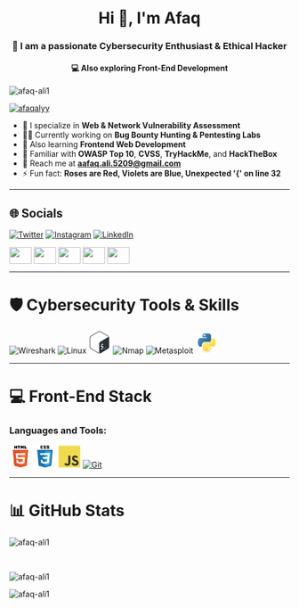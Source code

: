 <h1 align="center">Hi 👋, I'm Afaq</h1>
<h3 align="center">🔐 I am a passionate Cybersecurity Enthusiast & Ethical Hacker</h3>
<h4 align="center">💻 Also exploring Front-End Development</h4>

<p align="left"> 
  <img src="https://komarev.com/ghpvc/?username=afaq-ali1&label=Profile%20views&color=210eb4&style=flat" alt="afaq-ali1" />
</p>

<p align="left">
  <a href="https://twitter.com/afaqalyy" target="blank">
    <img src="https://img.shields.io/twitter/follow/afaqalyy?logo=twitter&style=for-the-badge" alt="afaqalyy" />
  </a>
</p>

- 🎯 I specialize in **Web & Network Vulnerability Assessment**
- 👨‍💻 Currently working on **Bug Bounty Hunting & Pentesting Labs**
- 🌱 Also learning **Frontend Web Development**
- 🧠 Familiar with **OWASP Top 10**, **CVSS**, **TryHackMe**, and **HackTheBox**
- 📧 Reach me at **aafaq.ali.5209@gmail.com**
- ⚡ Fun fact: **Roses are Red, Violets are Blue, Unexpected '{' on line 32**

---

## 🌐 Socials

[![Twitter](https://img.shields.io/badge/Twitter-%231DA1F2.svg?logo=Twitter&logoColor=white)](https://twitter.com/afaqalyy) 
[![Instagram](https://img.shields.io/badge/Instagram-%23E4405F.svg?logo=Instagram&logoColor=white)](https://instagram.com/afaq_x0) 
[![LinkedIn](https://img.shields.io/badge/LinkedIn-%230077B5.svg?logo=linkedin&logoColor=white)](https://www.linkedin.com/in/afaq-ali-53a659278/)

<p align="left">
<a href="https://twitter.com/afaqalyy" target="blank"><img align="center" src="https://raw.githubusercontent.com/rahuldkjain/github-profile-readme-generator/master/src/images/icons/Social/twitter.svg" height="30" width="40" /></a>
<a href="https://www.linkedin.com/in/afaq-ali-53a659278/" target="blank"><img align="center" src="https://raw.githubusercontent.com/rahuldkjain/github-profile-readme-generator/master/src/images/icons/Social/linked-in-alt.svg" height="30" width="40" /></a>
<a href="https://instagram.com/afaq_x0" target="blank"><img align="center" src="https://raw.githubusercontent.com/rahuldkjain/github-profile-readme-generator/master/src/images/icons/Social/instagram.svg" height="30" width="40" /></a>
<a href="https://www.hackerrank.com/aafaq_ali_5209" target="blank"><img align="center" src="https://raw.githubusercontent.com/rahuldkjain/github-profile-readme-generator/master/src/images/icons/Social/hackerrank.svg" height="30" width="40" /></a>
<a href="https://www.leetcode.com/afaq-ali1" target="blank"><img align="center" src="https://raw.githubusercontent.com/rahuldkjain/github-profile-readme-generator/master/src/images/icons/Social/leet-code.svg" height="30" width="40" /></a>
</p>

---

# 🛡️ Cybersecurity Tools & Skills

<p align="left">
  <img src="https://www.svgrepo.com/show/374118/wireshark.svg" alt="Wireshark" width="40" height="40"/>
  <img src="https://www.svgrepo.com/show/354250/linux-tux.svg" alt="Linux" width="40" height="40"/>
  <img src="https://raw.githubusercontent.com/devicons/devicon/master/icons/bash/bash-original.svg" alt="Bash" width="40" height="40"/>
  <img src="https://www.vectorlogo.zone/logos/nmap/nmap-icon.svg" alt="Nmap" width="40" height="40"/>
  <img src="https://upload.wikimedia.org/wikipedia/commons/0/0b/Metasploit_logo.png" alt="Metasploit" width="40" height="40"/>
  <img src="https://raw.githubusercontent.com/devicons/devicon/master/icons/python/python-original.svg" alt="Python" width="40" height="40"/>
</p>

---

# 💻 Front-End Stack

<h3 align="left">Languages and Tools:</h3>
<p align="left">
  <a href="https://developer.mozilla.org/en-US/docs/Web/HTML" target="_blank"><img src="https://raw.githubusercontent.com/devicons/devicon/master/icons/html5/html5-original-wordmark.svg" width="40" height="40" alt="HTML5"/></a>
  <a href="https://developer.mozilla.org/en-US/docs/Web/CSS" target="_blank"><img src="https://raw.githubusercontent.com/devicons/devicon/master/icons/css3/css3-original-wordmark.svg" width="40" height="40" alt="CSS3"/></a>
  <a href="https://developer.mozilla.org/en-US/docs/Web/JavaScript" target="_blank"><img src="https://raw.githubusercontent.com/devicons/devicon/master/icons/javascript/javascript-original.svg" width="40" height="40" alt="JavaScript"/></a>
  <a href="https://git-scm.com/" target="_blank"><img src="https://www.vectorlogo.zone/logos/git-scm/git-scm-icon.svg" width="40" height="40" alt="Git"/></a>
</p>

---

# 📊 GitHub Stats

<p><img align="center" src="https://github-readme-streak-stats.herokuapp.com/?user=afaq-ali1&theme=dark" alt="afaq-ali1" /></p>
<br/>

<p><img align="left" src="https://github-readme-stats.vercel.app/api?username=afaq-ali1&show_icons=true&theme=dark&locale=en" alt="afaq-ali1" /></p>
<br/>

<p><img align="left" src="https://github-readme-stats.vercel.app/api/top-langs?username=afaq-ali1&show_icons=true&theme=dark&locale=en&layout=compact" alt="afaq-ali1" /></p>
<br/>
